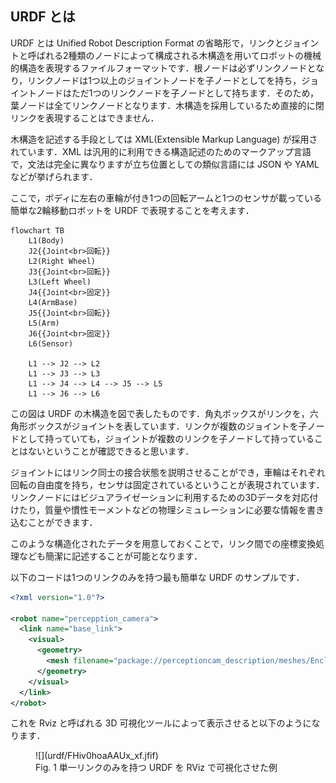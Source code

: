 ## URDF とは

URDF とは Unified Robot Description Format の省略形で，リンクとジョイントと呼ばれる2種類のノードによって構成される木構造を用いてロボットの機械的構造を表現するファイルフォーマットです．根ノードは必ずリンクノードとなり，リンクノードは1つ以上のジョイントノードを子ノードとしてを持ち，ジョイントノードはただ1つのリンクノードを子ノードとして持ちます．そのため，葉ノードは全てリンクノードとなります．木構造を採用しているため直接的に閉リンクを表現することはできません．

木構造を記述する手段としては XML(Extensible Markup Language) が採用されています．XML は汎用的に利用できる構造記述のためのマークアップ言語で，文法は完全に異なりますが立ち位置としての類似言語には JSON や YAML などが挙げられます．

ここで，ボディに左右の車輪が付き1つの回転アームと1つのセンサが載っている簡単な2輪移動ロボットを URDF で表現することを考えます．

``` mermaid
flowchart TB
    L1(Body)
    J2{{Joint<br>回転}}
    L2(Right Wheel)
    J3{{Joint<br>回転}}
    L3(Left Wheel)
    J4{{Joint<br>固定}}
    L4(ArmBase)
    J5{{Joint<br>回転}}
    L5(Arm)
    J6{{Joint<br>固定}}
    L6(Sensor)

    L1 --> J2 --> L2
    L1 --> J3 --> L3
    L1 --> J4 --> L4 --> J5 --> L5
    L1 --> J6 --> L6
```

この図は URDF の木構造を図で表したものです．角丸ボックスがリンクを，六角形ボックスがジョイントを表しています．リンクが複数のジョイントを子ノードとして持っていても，ジョイントが複数のリンクを子ノードして持っていることはないということが確認できると思います．

ジョイントにはリンク同士の接合状態を説明させることができ，車輪はそれぞれ回転の自由度を持ち，センサは固定されているということが表現されています．リンクノードにはビジュアライゼーションに利用するための3Dデータを対応付けたり，質量や慣性モーメントなどの物理シミュレーションに必要な情報を書き込むことができます．

このような構造化されたデータを用意しておくことで，リンク間での座標変換処理なども簡潔に記述することが可能となります．

以下のコードは1つのリンクのみを持つ最も簡単な URDF のサンプルです．

``` xml
<?xml version="1.0"?>

<robot name="percepption_camera">
  <link name="base_link">
    <visual>
      <geometry>
        <mesh filename="package://perceptioncam_description/meshes/EnclosureAssy.stl" scale="0.001 0.001 0.001"/>
      </geometry>
    </visual>
  </link>
</robot>

```

これを Rviz と呼ばれる 3D 可視化ツールによって表示させると以下のようになります．

<figure markdown>
  ![](urdf/FHiv0hoaAAUx_xf.jfif)
  <figcaption>Fig. 1 単一リンクのみを持つ URDF を RViz で可視化させた例</figcaption>
</figure>
